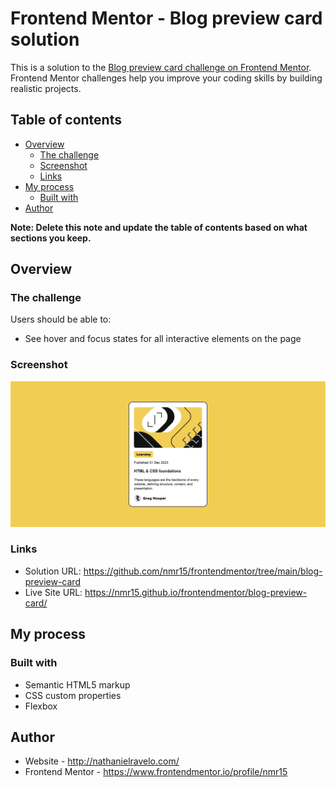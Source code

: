 # Frontend Mentor - Blog preview card solution

This is a solution to the [Blog preview card challenge on Frontend Mentor](https://www.frontendmentor.io/challenges/blog-preview-card-ckPaj01IcS). Frontend Mentor challenges help you improve your coding skills by building realistic projects. 

## Table of contents

- [Overview](#overview)
  - [The challenge](#the-challenge)
  - [Screenshot](#screenshot)
  - [Links](#links)
- [My process](#my-process)
  - [Built with](#built-with)
- [Author](#author)

**Note: Delete this note and update the table of contents based on what sections you keep.**

## Overview

### The challenge

Users should be able to:

- See hover and focus states for all interactive elements on the page

### Screenshot

![](./screenshot.jpg)

### Links

- Solution URL: https://github.com/nmr15/frontendmentor/tree/main/blog-preview-card
- Live Site URL: https://nmr15.github.io/frontendmentor/blog-preview-card/

## My process

### Built with

- Semantic HTML5 markup
- CSS custom properties
- Flexbox

## Author

- Website - http://nathanielravelo.com/
- Frontend Mentor - https://www.frontendmentor.io/profile/nmr15